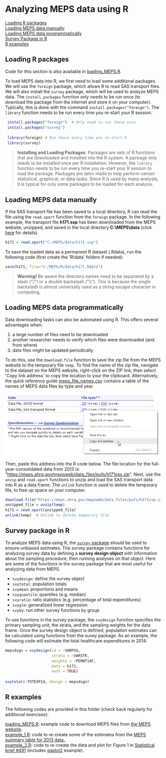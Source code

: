 # Analyzing MEPS data using R

[Loading R packages](#loading-r-packages)<br>
[Loading MEPS data manually](#loading-meps-data-manually)<br>
[Loading MEPS data programmatically](#loading-meps-data-programmatically)<br>
[Survey Package in R](#survey-package-in-r)<br>
[R examples](#r-examples)

## Loading R packages

Code for this section is also available in [loading_MEPS.R](loading_MEPS.R).

To load MEPS data into R, we first need to load some additional packages. We will use the `foreign` package, which allows R to read SAS transport files. We will also install the `survey` package, which will be used to analyze MEPS data. The `install.packages` function only needs to be run once (to download the package from the internet and store it on your computer). Typically, this is done with the command `install.packages("foreign")`. The `library` function needs to be run every time you re-start your R session.
``` r
 install.packages("foreign")  # Only need to run these once
 install.packages("survey")

 library(foreign) # Run these every time you re-start R
 library(survey)
```
> **Installing and Loading Packages**: Packages are sets of R functions that are downloaded and installed into the R system. A package only needs to be installed once per R installation. However, the `library` function needs to be run every time you re-start your R session to load the package. Packages are tailor made to help perform certain statistical, graphical, or data tasks. Since R is used by many analysts, it is typical for only some packages to be loaded for each analysis.

## Loading MEPS data manually

If the SAS transport file has been saved to a local directory, R can read the file using the `read.xport` function from the `foreign` package. In the following example, the transport file <b>h171.ssp</b> has been downloaded from the MEPS website, unzipped, and saved in the local directory <b>C:\MEPS\data</b> (click [here](../README.md#accessing-meps-hc-data) for details)
``` r
h171 = read.xport("C:/MEPS/data/h171.ssp")
```
To save the loaded data as a permanent R dataset (.Rdata), run the following code (first create the 'R\data' folders if needed):
``` r
save(h171, file="C:/MEPS/R/data/h171.Rdata")
```

> <b>Warning!</b> Be aware the directory names need to be separated by a slash ("/") or a double backslash ("\\\\"). This is because the single backslash is almost universally used as a string escape character in computing.

## Loading MEPS data programmatically

Data downloading tasks can also be automated using R. This offers several advantages when:

1. a large number of files need to be downloaded
2. another researcher needs to verify which files were downloaded (and from where)
3. data files might be updated periodically

To do this, use the `download.file` function to save the zip file from the MEPS website to the temporary file `temp`. To find the name of the zip file, navigate to the dataset on the MEPS website, right-click on the ZIP link, then select 'Copy link address' to copy the location to your the clipboard. Alternatively, the quick reference guide [meps_file_names.csv](./Quick_Reference_Guides/meps_file_names.csv) contains a table of the names of MEPS data files by type and year.

![](images/copy_link_address.png)

Then, paste this address into the R code below. The file location for the full-year-consolidated data from 2013 is: "https://meps.ahrq.gov/mepsweb/data_files/pufs/h171ssp.zip". Next, use the `unzip` and `read.xport` functions to unzip and load the SAS transport data into R as a data frame. The `unlink` function is used to delete the temporary file, to free up space on your computer.
``` r
download.file("https://meps.ahrq.gov/mepsweb/data_files/pufs/h171ssp.zip", temp <- tempfile())
unzipped_file = unzip(temp)
h171 = read.xport(unzipped_file)
unlink(temp)  # Unlink to delete temporary file
```

## Survey package in R
To analyze MEPS data using R, the [`survey` package](https://cran.r-project.org/web/packages/survey/survey.pdf) should be used to ensure unbiased estimates. The survey package contains functions for analyzing survey data by defining a **survey design object** with information about the sampling procedure, then running analyses on that object. Here are some of the functions in the survey package that are most useful for analyzing data from MEPS.

*   `svydesign`: define the survey object
*   `svytotal`: population totals
*   `svymean`: proportions and means
*   `svyquantile`: quantiles (e.g. median)
*   `svyratio`: ratio statistics (e.g. percentage of total expenditures)
*   `svyglm`: generalized linear regression
*   `svyby`: run other survey functions by group

To use functions in the survey package, the `svydesign` function specifies the primary sampling unit, the strata, and the sampling weights for the data frame. Once the survey design object is defined, population estimates can be calculated using functions from the suvey package. As an example, the following code will estimate the total healthcare expenditures in 2014:
``` r
mepsdsgn = svydesign(id = ~VARPSU,
                     strata = ~VARSTR,
                     weights = ~PERWT14F,
                     data = h171,
                     nest = TRUE)  

svytotal(~TOTEXP14, design = mepsdsgn)
```

## R examples

The following codes are provided in this folder (check back regularly for additional exercises):

[loading_MEPS.R](loading_MEPS.R): example code to download MEPS files from [the MEPS website](https://meps.ahrq.gov/mepsweb/data_stats/download_data_files.jsp).<br>
[example_1.R](example_1.R): code to re-create some of the estimates from the [MEPS summary table for 2013 data.](https://meps.ahrq.gov/mepsweb/data_stats/tables_compendia_hh_interactive.jsp?_SERVICE=MEPSSocket0&_PROGRAM=MEPSPGM.TC.SAS&File=HCFY2013&Table=HCFY2013_PLEXP_%40&VAR1=AGE&VAR2=SEX&VAR3=RACETH5C&VAR4=INSURCOV&VAR5=POVCAT13&VAR6=REGION&VAR7=HEALTH&VARO1=4+17+44+64&VARO2=1&VARO3=1&VARO4=1&VARO5=1&VARO6=1&VARO7=1&_Debug=).<br>
[example_2.R](example_2.R): code to re-create the data and plot for Figure 1 in [Statistical brief \#491](https://meps.ahrq.gov/data_files/publications/st491/stat491.shtml) (includes [ggplot2](http://www.r-graph-gallery.com/portfolio/ggplot2-package/) example).
